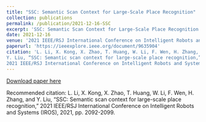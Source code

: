 ```yaml
---
title: "SSC: Semantic Scan Context for Large-Scale Place Recognition"
collection: publications
permalink: /publication/2021-12-16-SSC
excerpt: 'SSC: Semantic Scan Context for Large-Scale Place Recognition.'
date: 2021-12-16
venue: '2021 IEEE/RSJ International Conference on Intelligent Robots and Systems (IROS)'
paperurl: 'https://ieeexplore.ieee.org/document/9635904'
citation: 'L. Li, X. Kong, X. Zhao, T. Huang, W. Li, F. Wen, H. Zhang, and
Y. Liu, “SSC: Semantic scan context for large-scale place recognition,”
2021 IEEE/RSJ International Conference on Intelligent Robots and Systems (IROS), 2021, pp. 2092-2099.'
---
```

<!-- SSC: Semantic Scan Context for Large-Scale Place Recognition. -->

[Download paper here](https://ieeexplore.ieee.org/document/9635904)

Recommended citation: L. Li, X. Kong, X. Zhao, T. Huang, W. Li, F. Wen, H. Zhang, and
Y. Liu, “SSC: Semantic scan context for large-scale place recognition,”
2021 IEEE/RSJ International Conference on Intelligent Robots and Systems (IROS), 2021, pp. 2092-2099.